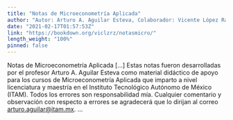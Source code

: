 ```yaml
---
title: "Notas de Microeconometría Aplicada"
author: "Autor: Arturo A. Aguilar Esteva, Colaborador: Vicente López Ramírez"
date: "2021-02-17T01:57:53Z"
link: "https://bookdown.org/viclzrz/notasmicro/"
length_weight: "100%"
pinned: false
---
```


Notas de Microeconometría Aplicada [...] Estas notas fueron desarrolladas por el profesor Arturo A. Aguilar Esteva como material didáctico de apoyo para los cursos de Microeconometría Aplicada que imparto a nivel licenciatura y maestría en el Instituto Tecnológico Autónomo de México (ITAM). Todos los errores son responsabilidad mía. Cualquier comentario y observación con respecto a errores se agradecerá que lo dirijan al correo arturo.aguilar@itam.mx. ...
